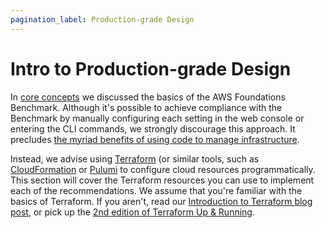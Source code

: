 ```yaml
---
pagination_label: Production-grade Design
---
```


# Intro to Production-grade Design

In [core concepts](../1-core-concepts/0-intro.md) we discussed the basics of the AWS Foundations Benchmark. Although it's possible to achieve
compliance with the Benchmark by manually configuring each setting in the web console or entering the CLI commands, we
strongly discourage this approach. It precludes [the myriad benefits of using code to manage infrastructure](https://gruntwork.io/guides/foundations/how-to-use-gruntwork-infrastructure-as-code-library/#infrastructure-as-code).

Instead, we advise using [Terraform](https://www.terraform.io) (or similar tools, such as
[CloudFormation](https://aws.amazon.com/cloudformation/) or [Pulumi](https://www.pulumi.com/) to configure cloud
resources programmatically. This section will cover the Terraform resources you can use to implement each of the
recommendations. We assume that you're familiar with the basics of Terraform. If you aren't, read our
[Introduction to Terraform blog post](https://blog.gruntwork.io/an-introduction-to-terraform-f17df9c6d180), or pick
up the [2nd
edition of Terraform Up & Running](https://blog.gruntwork.io/terraform-up-running-2nd-edition-early-release-is-now-available-b104fc29783f).


<!-- ##DOCS-SOURCER-START
{"sourcePlugin":"Local File Copier","hash":"6e07b1fda93b464943f4c9e20a9ac129"}
##DOCS-SOURCER-END -->
